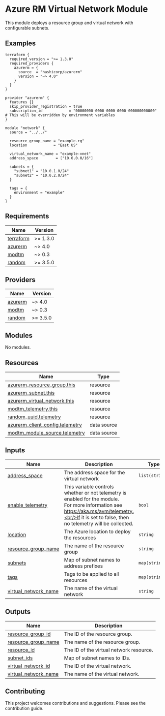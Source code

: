 <!-- BEGIN_TF_DOCS -->
# Azure RM Virtual Network Module

This module deploys a resource group and virtual network with configurable subnets.

## Examples

```hcl
terraform {
  required_version = ">= 1.3.0"
  required_providers {
    azurerm = {
      source  = "hashicorp/azurerm"
      version = "~> 4.0"
    }
  }
}

provider "azurerm" {
  features {}
  skip_provider_registration = true
  subscription_id            = "00000000-0000-0000-0000-000000000000" # This will be overridden by environment variables
}

module "network" {
  source = "../../"

  resource_group_name = "example-rg"
  location            = "East US"

  virtual_network_name = "example-vnet"
  address_space        = ["10.0.0.0/16"]

  subnets = {
    "subnet1" = "10.0.1.0/24"
    "subnet2" = "10.0.2.0/24"
  }

  tags = {
    environment = "example"
  }
}
```

## Requirements

| Name | Version |
|------|---------|
| <a name="requirement_terraform"></a> [terraform](#requirement\_terraform) | >= 1.3.0 |
| <a name="requirement_azurerm"></a> [azurerm](#requirement\_azurerm) | ~> 4.0 |
| <a name="requirement_modtm"></a> [modtm](#requirement\_modtm) | ~> 0.3 |
| <a name="requirement_random"></a> [random](#requirement\_random) | >= 3.5.0 |

## Providers

| Name | Version |
|------|---------|
| <a name="provider_azurerm"></a> [azurerm](#provider\_azurerm) | ~> 4.0 |
| <a name="provider_modtm"></a> [modtm](#provider\_modtm) | ~> 0.3 |
| <a name="provider_random"></a> [random](#provider\_random) | >= 3.5.0 |

## Modules

No modules.

## Resources

| Name | Type |
|------|------|
| [azurerm_resource_group.this](https://registry.terraform.io/providers/hashicorp/azurerm/latest/docs/resources/resource_group) | resource |
| [azurerm_subnet.this](https://registry.terraform.io/providers/hashicorp/azurerm/latest/docs/resources/subnet) | resource |
| [azurerm_virtual_network.this](https://registry.terraform.io/providers/hashicorp/azurerm/latest/docs/resources/virtual_network) | resource |
| [modtm_telemetry.this](https://registry.terraform.io/providers/Azure/modtm/latest/docs/resources/telemetry) | resource |
| [random_uuid.telemetry](https://registry.terraform.io/providers/hashicorp/random/latest/docs/resources/uuid) | resource |
| [azurerm_client_config.telemetry](https://registry.terraform.io/providers/hashicorp/azurerm/latest/docs/data-sources/client_config) | data source |
| [modtm_module_source.telemetry](https://registry.terraform.io/providers/Azure/modtm/latest/docs/data-sources/module_source) | data source |

## Inputs

| Name | Description | Type | Default | Required |
|------|-------------|------|---------|:--------:|
| <a name="input_address_space"></a> [address\_space](#input\_address\_space) | The address space for the virtual network | `list(string)` | n/a | yes |
| <a name="input_enable_telemetry"></a> [enable\_telemetry](#input\_enable\_telemetry) | This variable controls whether or not telemetry is enabled for the module.<br/>For more information see https://aka.ms/avm/telemetry.<br/>If it is set to false, then no telemetry will be collected. | `bool` | `true` | no |
| <a name="input_location"></a> [location](#input\_location) | The Azure location to deploy the resources | `string` | n/a | yes |
| <a name="input_resource_group_name"></a> [resource\_group\_name](#input\_resource\_group\_name) | The name of the resource group | `string` | n/a | yes |
| <a name="input_subnets"></a> [subnets](#input\_subnets) | Map of subnet names to address prefixes | `map(string)` | `{}` | no |
| <a name="input_tags"></a> [tags](#input\_tags) | Tags to be applied to all resources | `map(string)` | `null` | no |
| <a name="input_virtual_network_name"></a> [virtual\_network\_name](#input\_virtual\_network\_name) | The name of the virtual network | `string` | n/a | yes |

## Outputs

| Name | Description |
|------|-------------|
| <a name="output_resource_group_id"></a> [resource\_group\_id](#output\_resource\_group\_id) | The ID of the resource group. |
| <a name="output_resource_group_name"></a> [resource\_group\_name](#output\_resource\_group\_name) | The name of the resource group. |
| <a name="output_resource_id"></a> [resource\_id](#output\_resource\_id) | The ID of the virtual network resource. |
| <a name="output_subnet_ids"></a> [subnet\_ids](#output\_subnet\_ids) | Map of subnet names to IDs. |
| <a name="output_virtual_network_id"></a> [virtual\_network\_id](#output\_virtual\_network\_id) | The ID of the virtual network. |
| <a name="output_virtual_network_name"></a> [virtual\_network\_name](#output\_virtual\_network\_name) | The name of the virtual network. |

## Contributing

This project welcomes contributions and suggestions. Please see the contribution guide.
<!-- END_TF_DOCS -->